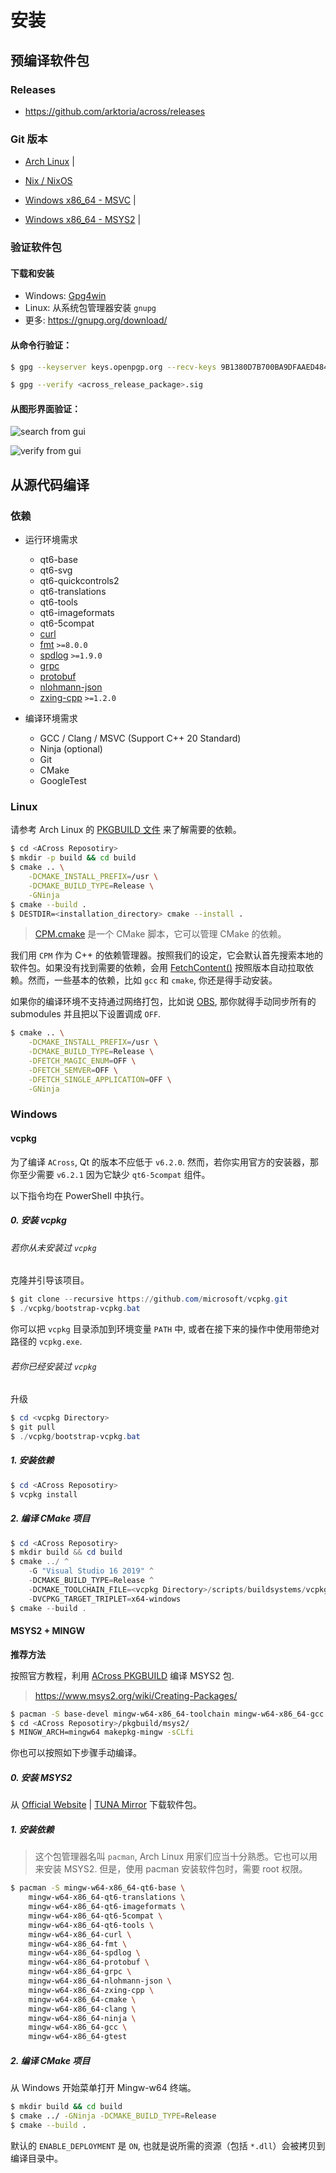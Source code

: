 # 安装

## 预编译软件包

### Releases

- https://github.com/arktoria/across/releases

### Git 版本

- [Arch Linux](https://github.com/ArkToria/ACross/actions/workflows/arch-build.yaml) | <span id="across-git-archlinux"></span>

- [Nix / NixOS](https://github.com/ArkToria/ACross/actions/workflows/nix-build.yaml)

- [Windows x86_64 - MSVC](https://github.com/ArkToria/ACross/actions/workflows/msvc-build.yaml) | <span id="across-git-msvc"></span>

- [Windows x86_64 - MSYS2](https://github.com/ArkToria/ACross/actions/workflows/msys2-mingw64-build.yaml) | <span id="across-git-mingw-w64"></span>

### 验证软件包

#### 下载和安装

- Windows: [Gpg4win](https://gpg4win.org/download.html)
- Linux: 从系统包管理器安装 `gnupg`
- 更多: https://gnupg.org/download/

#### 从命令行验证：

```bash
$ gpg --keyserver keys.openpgp.org --recv-keys 9B1380D7B700BA9DFAAED4849EEEED2D1566C61B

$ gpg --verify <across_release_package>.sig
```

#### 从图形界面验证：

![search from gui](/Installation/search_from_gui.png)

![verify from gui](/Installation/verify_from_gui.png)

## 从源代码编译

### 依赖

- 运行环境需求

  - qt6-base
  - qt6-svg
  - qt6-quickcontrols2
  - qt6-translations
  - qt6-tools
  - qt6-imageformats
  - qt6-5compat
  - [curl](https://github.com/curl/curl)
  - [fmt](https://github.com/fmtlib/fmt) `>=8.0.0`
  - [spdlog](https://github.com/gabime/spdlog) `>=1.9.0`
  - [grpc](https://github.com/grpc/grpc)
  - [protobuf](https://github.com/protocolbuffers/protobuf)
  - [nlohmann-json](https://github.com/nlohmann/json)
  - [zxing-cpp](https://github.com/nu-book/zxing-cpp) `>=1.2.0`

- 编译环境需求
  - GCC / Clang / MSVC (Support C++ 20 Standard)
  - Ninja (optional)
  - Git
  - CMake
  - GoogleTest

### Linux

请参考 Arch Linux 的 [PKGBUILD 文件](https://github.com/ArkToria/ACross/blob/master/pkgbuild/arch/across-dev-git/PKGBUILD) 来了解需要的依赖。

```bash
$ cd <ACross Reposotiry>
$ mkdir -p build && cd build
$ cmake .. \
    -DCMAKE_INSTALL_PREFIX=/usr \
    -DCMAKE_BUILD_TYPE=Release \
    -GNinja
$ cmake --build .
$ DESTDIR=<installation_directory> cmake --install .
```

> [CPM.cmake](https://github.com/cpm-cmake/CPM.cmake) 是一个 CMake 脚本，它可以管理 CMake 的依赖。

我们用 `CPM` 作为 C++ 的依赖管理器。按照我们的设定，它会默认首先搜索本地的软件包。如果没有找到需要的依赖，会用 [FetchContent()](https://cmake.org/cmake/help/latest/module/FetchContent.html) 按照版本自动拉取依赖。然而，一些基本的依赖，比如 `gcc` 和 `cmake`, 你还是得手动安装。

如果你的编译环境不支持通过网络打包，比如说 [OBS](https://build.opensuse.org/), 那你就得手动同步所有的 submodules 并且把以下设置调成 `OFF`.

```bash
$ cmake .. \
    -DCMAKE_INSTALL_PREFIX=/usr \
    -DCMAKE_BUILD_TYPE=Release \
    -DFETCH_MAGIC_ENUM=OFF \
    -DFETCH_SEMVER=OFF \
    -DFETCH_SINGLE_APPLICATION=OFF \
    -GNinja
```

### Windows

#### vcpkg

为了编译 `ACross`, Qt 的版本不应低于 `v6.2.0`. 然而，若你实用官方的安装器，那你至少需要 `v6.2.1` 因为它缺少 `qt6-5compat` 组件。

以下指令均在 PowerShell 中执行。

##### 0. 安装 vcpkg

###### 若你从未安装过 `vcpkg`

克隆并引导该项目。

```powershell
$ git clone --recursive https://github.com/microsoft/vcpkg.git
$ ./vcpkg/bootstrap-vcpkg.bat
```

你可以把 `vcpkg` 目录添加到环境变量 `PATH` 中, 或者在接下来的操作中使用带绝对路径的 `vcpkg.exe`.

###### 若你已经安装过 `vcpkg`

升级

```powershell
$ cd <vcpkg Directory>
$ git pull
$ ./vcpkg/bootstrap-vcpkg.bat
```

##### 1. 安装依赖

```powershell
$ cd <ACross Reposotiry>
$ vcpkg install
```

##### 2. 编译 CMake 项目

```powershell
$ cd <ACross Reposotiry>
$ mkdir build && cd build
$ cmake ../ ^
    -G "Visual Studio 16 2019" ^
    -DCMAKE_BUILD_TYPE=Release ^
    -DCMAKE_TOOLCHAIN_FILE=<vcpkg Directory>/scripts/buildsystems/vcpkg.cmake ^
    -DVCPKG_TARGET_TRIPLET=x64-windows
$ cmake --build .
```

#### MSYS2 + MINGW

**推荐方法**

按照官方教程，利用 [ACross PKGBUILD](https://github.com/ArkToria/ACross/blob/master/pkgbuild/msys2/PKGBUILD) 编译 MSYS2 包.

> https://www.msys2.org/wiki/Creating-Packages/

```bash
$ pacman -S base-devel mingw-w64-x86_64-toolchain mingw-w64-x86_64-gcc
$ cd <ACross Reposotiry>/pkgbuild/msys2/
$ MINGW_ARCH=mingw64 makepkg-mingw -sCLfi
```

你也可以按照如下步骤手动编译。

##### 0. 安装 MSYS2

从 [Official Website](https://www.msys2.org/) | [TUNA Mirror](https://mirrors.tuna.tsinghua.edu.cn/msys2/distrib/msys2-x86_64-latest.exe) 下载软件包。

##### 1. 安装依赖

> 这个包管理器名叫 `pacman`, Arch Linux 用家们应当十分熟悉。它也可以用来安装 MSYS2. 但是，使用 pacman 安装软件包时，需要 root 权限。

```bash
$ pacman -S mingw-w64-x86_64-qt6-base \
    mingw-w64-x86_64-qt6-translations \
    mingw-w64-x86_64-qt6-imageformats \
    mingw-w64-x86_64-qt6-5compat \
    mingw-w64-x86_64-qt6-tools \
    mingw-w64-x86_64-curl \
    mingw-w64-x86_64-fmt \
    mingw-w64-x86_64-spdlog \
    mingw-w64-x86_64-protobuf \
    mingw-w64-x86_64-grpc \
    mingw-w64-x86_64-nlohmann-json \
    mingw-w64-x86_64-zxing-cpp \
    mingw-w64-x86_64-cmake \
    mingw-w64-x86_64-clang \
    mingw-w64-x86_64-ninja \
    mingw-w64-x86_64-gcc \
    mingw-w64-x86_64-gtest
```

##### 2. 编译 CMake 项目

从 Windows 开始菜单打开 Mingw-w64 终端。

```bash
$ mkdir build && cd build
$ cmake ../ -GNinja -DCMAKE_BUILD_TYPE=Release
$ cmake --build .
```

默认的 `ENABLE_DEPLOYMENT` 是 `ON`, 也就是说所需的资源（包括 `*.dll`）会被拷贝到编译目录中。
